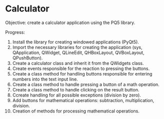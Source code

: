 # Calculator
Objective: create a calculator application using the PQ5 library.

Progress:
1. Install the library for creating windowed applications (PyQt5).
2. Import the necessary libraries for creating the application (sys, QApplication, QWidget, QLineEdit, QHBoxLayout, QVBoxLayout, QPushButton).
3. Create a calculator class and inherit it from the QWidgets class.
4. Create events responsible for the reaction to pressing the buttons.
5. Create a class method for handling buttons responsible for entering numbers into the text input line.
6. Create a class method to handle pressing a button of a math operation.
7. Create a class method to handle clicking on the result button.
8. Ccreate handling for all possible exceptions (division by zero).
9. Add buttons for mathematical operations: subtraction, multiplication, division.
10. Creation of methods for processing mathematical operations.
